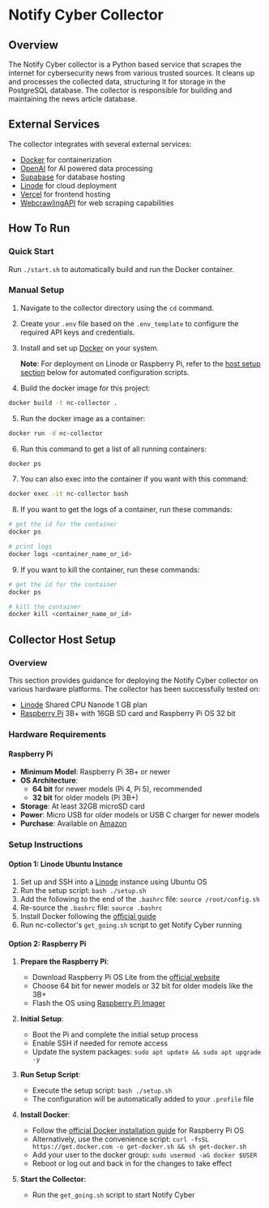 # Notify Cyber Collector

## Overview

The Notify Cyber collector is a Python based service that scrapes the internet for cybersecurity news from various trusted sources. It cleans up and processes the collected data, structuring it for storage in the PostgreSQL database. The collector is responsible for building and maintaining the news article database.

## External Services

The collector integrates with several external services:

- [Docker](https://www.docker.com/) for containerization
- [OpenAI](https://platform.openai.com/) for AI powered data processing
- [Supabase](https://supabase.com/) for database hosting
- [Linode](https://www.linode.com/) for cloud deployment
- [Vercel](https://vercel.com/) for frontend hosting
- [WebcrawlingAPI](https://webcrawlerapi.com/) for web scraping capabilities

## How To Run

### Quick Start

Run `./start.sh` to automatically build and run the Docker container.

### Manual Setup

1. Navigate to the collector directory using the `cd` command.

2. Create your `.env` file based on the `.env_template` to configure the required API keys and credentials.

3. Install and set up [Docker](https://www.docker.com/) on your system.

   **Note**: For deployment on Linode or Raspberry Pi, refer to the [host setup section](./host/README.md) below for automated configuration scripts.

4. Build the docker image for this project:

```bash
docker build -t nc-collector .
```

5. Run the docker image as a container:

```bash
docker run -d nc-collector
```

6. Run this command to get a list of all running containers:

```bash
docker ps
```

7. You can also exec into the container if you want with this command:

```bash
docker exec -it nc-collector bash
```

8. If you want to get the logs of a container, run these commands:

```bash
# get the id for the container
docker ps

# print logs
docker logs <container_name_or_id>
```

9. If you want to kill the container, run these commands:

```bash
# get the id for the container
docker ps

# kill the container
docker kill <container_name_or_id>
```

## Collector Host Setup

### Overview

This section provides guidance for deploying the Notify Cyber collector on various hardware platforms. The collector has been successfully tested on:

- [Linode](https://www.linode.com/) Shared CPU Nanode 1 GB plan
- [Raspberry Pi](https://www.raspberrypi.com/) 3B+ with 16GB SD card and Raspberry Pi OS 32 bit

### Hardware Requirements

#### Raspberry Pi

- **Minimum Model**: Raspberry Pi 3B+ or newer
- **OS Architecture**:
  - **64 bit** for newer models (Pi 4, Pi 5), recommended
  - **32 bit** for older models (Pi 3B+)
- **Storage**: At least 32GB microSD card
- **Power**: Micro USB for older models or USB C charger for newer models
- **Purchase**: Available on [Amazon](https://www.amazon.com/s?k=raspberry+pi)

### Setup Instructions

#### Option 1: Linode Ubuntu Instance

1. Set up and SSH into a [Linode](https://www.linode.com/) instance using Ubuntu OS
2. Run the setup script: `bash ./setup.sh`
3. Add the following to the end of the `.bashrc` file: `source /root/config.sh`
4. Re-source the `.bashrc` file: `source .bashrc`
5. Install Docker following the [official guide](https://docs.docker.com/engine/install/)
6. Run nc-collector's `get_going.sh` script to get Notify Cyber running

#### Option 2: Raspberry Pi

1. **Prepare the Raspberry Pi**:
   - Download Raspberry Pi OS Lite from the [official website](https://www.raspberrypi.com/software/operating-systems/)
   - Choose 64 bit for newer models or 32 bit for older models like the 3B+
   - Flash the OS using [Raspberry Pi Imager](https://www.raspberrypi.com/software/)

2. **Initial Setup**:
   - Boot the Pi and complete the initial setup process
   - Enable SSH if needed for remote access
   - Update the system packages: `sudo apt update && sudo apt upgrade -y`

3. **Run Setup Script**:
   - Execute the setup script: `bash ./setup.sh`
   - The configuration will be automatically added to your `.profile` file

4. **Install Docker**:
   - Follow the [official Docker installation guide](https://docs.docker.com/engine/install/raspberry-pi-os/) for Raspberry Pi OS
   - Alternatively, use the convenience script: `curl -fsSL https://get.docker.com -o get-docker.sh && sh get-docker.sh`
   - Add your user to the docker group: `sudo usermod -aG docker $USER`
   - Reboot or log out and back in for the changes to take effect

5. **Start the Collector**:
   - Run the `get_going.sh` script to start Notify Cyber
